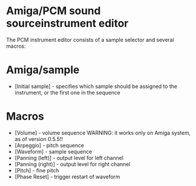 # Amiga/PCM sound sourceinstrument editor

The PCM instrument editor consists of a sample selector and several macros:

# Amiga/sample

- [Initial sample] - specifies which sample should be assigned to the instrument, or the first one in the sequence

# Macros

- [Volume] - volume sequence WARNING: it works only on Amiga system, as of version 0.5.5!!
- [Arpeggio] - pitch sequence
- [Waveform] - sample sequence
- [Panning (left)] - output level for left channel
- [Panning (right)] - output level for right channel
- [Pitch] - fine pitch
- [Phase Reset] - trigger restart of waveform